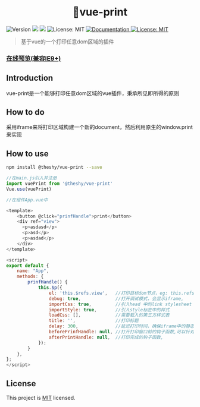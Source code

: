 <h1 align="center">👋vue-print</h1>
<p>
  <img alt="Version" src="https://img.shields.io/badge/version-0.1.0-blue.svg?cacheSeconds=2592000" />
  <img src="https://img.shields.io/badge/node-%3E%3D%208.9.4-blue.svg" />
  <img src="https://img.shields.io/badge/npm-%3E%3D%203.0.0-blue.svg" />
  <img alt="License: MIT" src="https://travis-ci.org/theshying/vue-print.svg?branch=master" />
  <a href="https://github.com/theshying/vue-print#readme" target="_blank">
    <img alt="Documentation" src="https://img.shields.io/badge/documentation-yes-brightgreen.svg" />
  </a>
  <a href="https://github.com/theshying/element-admin-pro/blob/master/LICENSE" target="_blank">
    <img alt="License: MIT" src="https://img.shields.io/badge/License-MIT-yellow.svg" />
  </a>

</p>

> 基于vue的一个打印任意dom区域的插件
### [在线预览(兼容IE9+)](https://theshying.github.io/vue-print)

## Introduction
vue-print是一个能够打印任意dom区域的vue插件，秉承所见即所得的原则



## How to do
采用iframe来将打印区域构建一个新的document，然后利用原生的window.print来实现


## How to use

```sh
npm install @theshy/vue-print --save
```

```javascript
//在main.js引入并注册
import vuePrint from '@theshy/vue-print'
Vue.use(vuePrint)

//在组件App.vue中

<template>
    <button @click="prinfHandle">print</button>
    <div ref="view">
      <p>asdasd</p>
      <p>asd</p>
      <p>asdad</p>
    </div>
</template>

<script>
export default {
    name: "App",
    methods: {
        prinfHandle() {
            this.$p({
                el: 'this.$refs.view',   //打印目标dom节点，eg: this.refs.view
                debug: true,             //打开调试模式，会显示iframe,
                importCss: true,         //引入head 中的link stylesheet
                importStyle: true,       //引入style标签中的样式
                loadCss: [],             //需要载入的第三方样式表
                title: '',               //打印标题
                delay: 300,              //延迟打印时间，确保iframe中的静态资源加载完成
                beforePrinfHandle: null, //打开打印窗口前的钩子函数,可以针对打印文档进行自定义调整，接受一个document参数
                afterPrintHandle: null,  //打印完成的钩子函数,
            });
        }
    },
};
</script>
```


## License
This project is [MIT](https://github.com/theshying/vue-print/blob/master/LICENSE) licensed.
